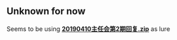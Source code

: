 ## Unknown for now
Seems to be using  [**20190410主任会第2期回复.zip**](./ad3683d24474dded162c92e8a79ac596381563859254bce9f8ecf796a29234fb.md) as lure

